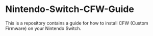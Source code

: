 # Nintendo-Switch-CFW-Guide
This is a repository contains a guide for how to install CFW (Custom Firmware) on your Nintendo Switch.
